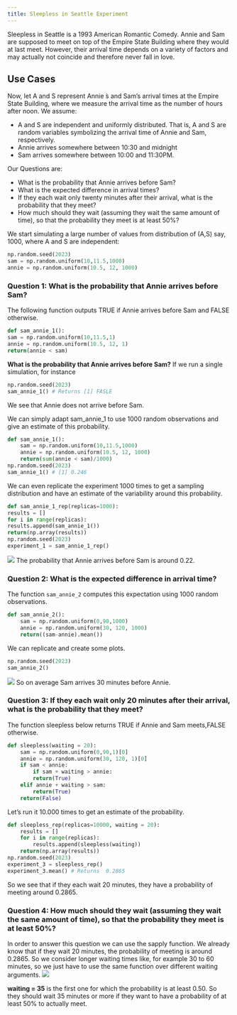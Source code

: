 ```yaml
---
title: Sleepless in Seattle Experiment
---
```


Sleepless in Seattle is a 1993 American Romantic Comedy. Annie and Sam are
supposed to meet on top of the Empire State Building where they would at last
meet. However, their arrival time depends on a variety of factors and may
actually not coincide and therefore never fall in love.

## Use Cases
Now, let A and S represent Annie ́s and Sam’s arrival times at the Empire State
Building, where we measure the arrival time as the number of hours after noon.
We assume:
- A and S are independent and uniformly distributed. That is, A and S are random variables symbolizing the arrival time of Annie and Sam, respectively.
- Annie arrives somewhere between 10:30 and midnight
- Sam arrives somewhere between 10:00 and 11:30PM.

Our Questions are:
- What is the probability that Annie arrives before Sam?
- What is the expected difference in arrival times?
- If they each wait only twenty minutes after their arrival, what is the probability that they meet?
- How much should they wait (assuming they wait the same amount of time), so that the probability they meet is at least 50%?

We start simulating a large number of values from distribution of (A,S) say, 1000,
where A and S are independent:

```python
np.random.seed(2023)
sam = np.random.uniform(10,11.5,1000)
annie = np.random.uniform(10.5, 12, 1000)
```

### Question 1: What is the probability that Annie arrives before Sam?
The following function outputs TRUE if Annie arrives before Sam and FALSE otherwise.

```python
def sam_annie_1():
sam = np.random.uniform(10,11.5,1)
annie = np.random.uniform(10.5, 12, 1)
return(annie < sam)
```

**What is the probability that Annie arrives before Sam?**
If we run a single simulation, for instance
```python
np.random.seed(2023)
sam_annie_1() # Returns [1] FASLE
```
We see that Annie does not arrive before Sam.

We can simply adapt sam_annie_1 to use 1000 random observations and give an estimate
of this probability.
```python
def sam_annie_1():
	sam = np.random.uniform(10,11.5,1000)
	annie = np.random.uniform(10.5, 12, 1000)
	return(sum(annie < sam)/1000)
np.random.seed(2023)
sam_annie_1() # [1] 0.246
```

We can even replicate the experiment 1000 times to get a sampling distribution and have an
estimate of the variability around this probability.

```python
def sam_annie_1_rep(replicas=1000):
results = []
for i in range(replicas):
results.append(sam_annie_1())
return(np.array(results))
np.random.seed(2023)
experiment_1 = sam_annie_1_rep()
```

![](../attachments/screenshot-2024-02-27-at-223010.png)
The probability that Annie arrives before Sam is around 0.22.

### Question 2: What is the expected difference in arrival time?
The function `sam_annie_2` computes this expectation using 1000 random observations.

```python
def sam_annie_2():
	sam = np.random.uniform(0,90,1000)
	annie = np.random.uniform(30, 120, 1000)
	return((sam-annie).mean())
```

We can replicate and create some plots.
```python
np.random.seed(2023)
sam_annie_2()
```
![](../attachments/screenshot-2024-02-27-at-223351.png)
So on average Sam arrives 30 minutes before Annie.

### Question 3: If they each wait only 20 minutes after their arrival, what is the probability that they meet?

The function sleepless below returns TRUE if Annie and Sam meets,FALSE otherwise.
```python
def sleepless(waiting = 20):
	sam = np.random.uniform(0,90,1)[0]
	annie = np.random.uniform(30, 120, 1)[0]
	if sam < annie:
		if sam + waiting > annie:
		return(True)
	elif annie + waiting > sam:
		return(True)
	return(False)
```

Let’s run it 10.000 times to get an estimate of the probability.
```python
def sleepless_rep(replicas=10000, waiting = 20):
	results = []
	for i in range(replicas):
		results.append(sleepless(waiting))
	return(np.array(results))
np.random.seed(2023)
experiment_3 = sleepless_rep()
experiment_3.mean() # Returns  0.2865
```
So we see that if they each wait 20 minutes, they have a probability of meeting around
0.2865.

### Question 4: How much should they wait (assuming they wait the same amount of time), so that the probability they meet is at least 50%?

In order to answer this question we can use the sapply function. We already know that if they wait 20 minutes, the probability of meeting is around 0.2865. So we consider longer waiting times like, for example 30 to 60 minutes, so we just have to use the same function over different waiting arguments.
![](../attachments/screenshot-2024-02-27-at-223729.png)

**waiting = 35** is the first one for which the probability is at least 0.50. So they
should wait 35 minutes or more if they want to have a probability of at least 50% to
actually meet.
